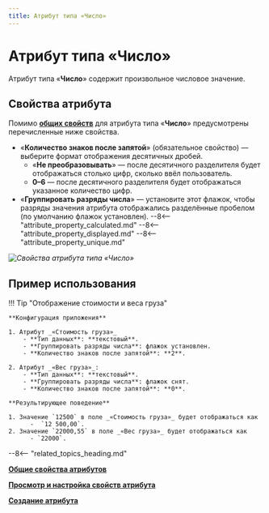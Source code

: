 ```yaml
---
title: Атрибут типа «Число»
---
```


# Атрибут типа «Число»

Атрибут типа «**Число**» содержит произвольное числовое значение.

## Свойства атрибута

Помимо **[общих свойств](attribute_common_properties.md)** для атрибута типа «**Число**» предусмотрены перечисленные ниже свойства.

* «**Количество знаков после запятой**» (обязательное свойство) — выберите формат отображения десятичных дробей.
    - «**Не преобразовывать**» — после десятичного разделителя будет отображаться столько цифр, сколько ввёл пользователь.
    - **0–6** — после десятичного разделителя будет отображаться указанное количество цифр.
* «**Группировать разряды числа**» — установите этот флажок, чтобы разряды значения атрибута отображались разделённые пробелом (по умолчанию флажок установлен).
--8<-- "attribute_property_calculated.md"
--8<-- "attribute_property_displayed.md"
--8<-- "attribute_property_unique.md"

*![Свойства атрибута типа «Число»](attribute_number.png)*

## Пример использования

!!! Tip "Отображение стоимости и веса груза"

    **Конфигурация приложения**

    1. Атрибут _«Стоимость груза»_
        - **Тип данных**: **текстовый**.
        - **Группировать разряды числа**: флажок установлен.
        - **Количество знаков после запятой**: **2**.

    2. Атрибут _«Вес груза»_:
        - **Тип данных**: **текстовый**.
        - **Группировать разряды числа**: флажок снят. 
        - **Количество знаков после запятой**: **0**.
     
    **Результирующее поведение**

    1. Значение `12500` в поле _«Стоимость груза»_ будет отображаться как
          -  `12 500,00`.
    2. Значение `22000,55` в поле _«Вес груза»_ будет отображаться как 
          - `22000`.

--8<-- "related_topics_heading.md"

**[Общие свойства атрибутов](attribute_common_properties.md)**

**[Просмотр и настройка свойств атрибута](attribute_setup.md)**

**[Создание атрибута](attribute_creation.md)**
